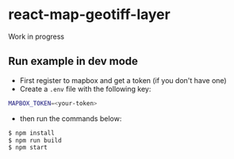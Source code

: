 # react-map-geotiff-layer

Work in progress

## Run example in dev mode

- First register to mapbox and get a token (if you don't have one)
- Create a `.env` file with the following key:

```bash
MAPBOX_TOKEN=<your-token>
```

- then run the commands below:

```bash
$ npm install
$ npm run build
$ npm start
```
